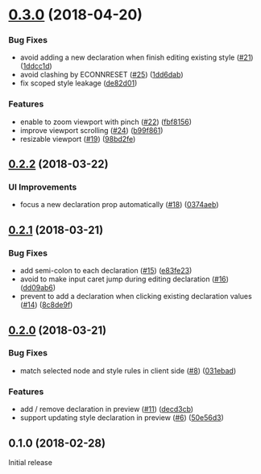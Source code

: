 <a name="0.3.0"></a>
# [0.3.0](https://github.com/ktsn/vue-designer/compare/v0.2.2...v0.3.0) (2018-04-20)


### Bug Fixes

* avoid adding a new declaration when finish editing existing style ([#21](https://github.com/ktsn/vue-designer/issues/21)) ([1ddcc1d](https://github.com/ktsn/vue-designer/commit/1ddcc1d))
* avoid clashing by ECONNRESET ([#25](https://github.com/ktsn/vue-designer/issues/25)) ([1dd6dab](https://github.com/ktsn/vue-designer/commit/1dd6dab))
* fix scoped style leakage ([de82d01](https://github.com/ktsn/vue-designer/commit/de82d01))


### Features

* enable to zoom viewport with pinch ([#22](https://github.com/ktsn/vue-designer/issues/22)) ([fbf8156](https://github.com/ktsn/vue-designer/commit/fbf8156))
* improve viewport scrolling ([#24](https://github.com/ktsn/vue-designer/issues/24)) ([b99f861](https://github.com/ktsn/vue-designer/commit/b99f861))
* resizable viewport ([#19](https://github.com/ktsn/vue-designer/issues/19)) ([98bd2fe](https://github.com/ktsn/vue-designer/commit/98bd2fe))



<a name="0.2.2"></a>
## [0.2.2](https://github.com/ktsn/vue-designer/compare/v0.2.1...v0.2.2) (2018-03-22)


### UI Improvements

* focus a new declaration prop automatically ([#18](https://github.com/ktsn/vue-designer/issues/18)) ([0374aeb](https://github.com/ktsn/vue-designer/commit/0374aeb))



<a name="0.2.1"></a>
## [0.2.1](https://github.com/ktsn/vue-designer/compare/v0.2.0...v0.2.1) (2018-03-21)


### Bug Fixes

* add semi-colon to each declaration ([#15](https://github.com/ktsn/vue-designer/issues/15)) ([e83fe23](https://github.com/ktsn/vue-designer/commit/e83fe23))
* avoid to make input caret jump during editing declaration ([#16](https://github.com/ktsn/vue-designer/issues/16)) ([dd09ab6](https://github.com/ktsn/vue-designer/commit/dd09ab6))
* prevent to add a declaration when clicking existing declaration values ([#14](https://github.com/ktsn/vue-designer/issues/14)) ([8c8de9f](https://github.com/ktsn/vue-designer/commit/8c8de9f))



<a name="0.2.0"></a>
## [0.2.0](https://github.com/ktsn/vue-designer/compare/v0.1.0...v0.2.0) (2018-03-21)


### Bug Fixes

* match selected node and style rules in client side ([#8](https://github.com/ktsn/vue-designer/issues/8)) ([031ebad](https://github.com/ktsn/vue-designer/commit/031ebad))


### Features

* add / remove declaration in preview ([#11](https://github.com/ktsn/vue-designer/issues/11)) ([decd3cb](https://github.com/ktsn/vue-designer/commit/decd3cb))
* support updating style declaration in preview ([#6](https://github.com/ktsn/vue-designer/issues/6)) ([50e56d3](https://github.com/ktsn/vue-designer/commit/50e56d3))



<a name="0.1.0"></a>
## 0.1.0 (2018-02-28)

Initial release

